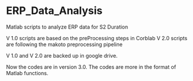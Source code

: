 # ERP_Data_Analysis
Matlab scripts to analyze ERP data for S2 Duration

 V 1.0 scripts are based on the preProcessing steps in Corblab 
 V 2.0 scripts are following the makoto preprocessing pipeline

V 1.0 and V 2.0 are backed up in google drive. 
  
Now the codes are in version 3.0. The codes are more in the format of Matlab functions.
